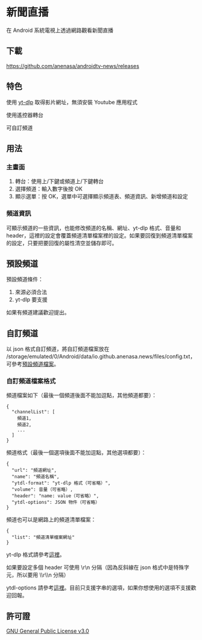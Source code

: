 # 新聞直播

在 Android 系統電視上透過網路觀看新聞直播

## 下載

https://github.com/anenasa/androidtv-news/releases

## 特色

使用 [yt-dlp](https://github.com/yt-dlp/yt-dlp) 取得影片網址，無須安裝 Youtube 應用程式

使用遙控器轉台

可自訂頻道

## 用法

### 主畫面
1. 轉台：使用上/下鍵或頻道上/下鍵轉台
2. 選擇頻道：輸入數字後按 OK
3. 顯示選單：按 OK，選單中可選擇顯示頻道表、頻道資訊、新增頻道和設定

### 頻道資訊

可顯示頻道的一些資訊，也能修改頻道的名稱、網址、yt-dlp 格式、音量和 header，這裡的設定會覆蓋頻道清單檔案裡的設定。如果要回復到頻道清單檔案的設定，只要把要回復的屬性清空並儲存即可。

## 預設頻道

預設頻道條件：
1. 來源必須合法
2. yt-dlp 要支援

如果有頻道建議歡迎提出。

## 自訂頻道

以 json 格式自訂頻道，將自訂頻道檔案放在 /storage/emulated/0/Android/data/io.github.anenasa.news/files/config.txt，可參考[預設頻道檔案](https://anenasa.github.io/channel/config.txt)。

### 自訂頻道檔案格式

頻道檔案如下（最後一個頻道後面不能加逗點，其他頻道都要）：

    {
      "channelList": [
        頻道1,
        頻道2,
        ...
      ]
    }

頻道格式（最後一個選項後面不能加逗點，其他選項都要）：

    {
      "url": "頻道網址",
      "name": "頻道名稱",
      "ytdl-format": "yt-dlp 格式（可省略）",
      "volume": 音量（可省略）,
      "header": "name: value（可省略）",
      "ytdl-options": JSON 物件（可省略）
    }

頻道也可以是網路上的頻道清單檔案：

    {
      "list": "頻道清單檔案網址"
    }

yt-dlp 格式請參考[這裡](https://github.com/yt-dlp/yt-dlp/blob/master/README.md#format-selection)。

如果要設定多個 header 可使用 \r\n 分隔（因為反斜線在 json 格式中是特殊字元，所以要用 \\\\r\\\\n 分隔）

ytdl-options 請參考[這裡](https://github.com/yt-dlp/yt-dlp/blob/master/yt_dlp/YoutubeDL.py#L184)。目前只支援字串的選項，如果你想使用的選項不支援歡迎回報。

## 許可證
[GNU General Public License v3.0](https://github.com/anenasa/androidtv-news/blob/main/LICENSE)
